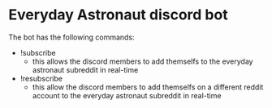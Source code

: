 # Everyday Astronaut discord bot
The bot has the following commands:
- !subscribe 
  - this allows the discord members to add themselfs to the everyday astronaut subreddit in real-time
- !resubscribe 
  - this allow the discord members to add themselfs on a different reddit account to the everyday astronaut subreddit in real-time

